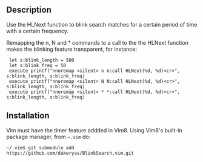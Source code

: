 ## Description
Use the HLNext function to blink search matches for a certain period of time
with a certain frequency.

Remapping the n, N and * commands to a call to the the HLNext function makes the
blinking feature transparent, for instance:

```
 let s:blink_length = 500
 let s:blink_freq = 50
 execute printf("nnoremap <silent> n n:call HLNext(%d, %d)<cr>", s:blink_length, s:blink_freq)
 execute printf("nnoremap <silent> N N:call HLNext(%d, %d)<cr>", s:blink_length, s:blink_freq)
 execute printf("nnoremap <silent> * *:call HLNext(%d, %d)<cr>", s:blink_length, s:blink_freq)
```

## Installation

Vim must have the timer feature addded in Vim8. Using Vim8's built-in package
manager, from `~.vim` do:

```
~/.vim$ git submodule add https://github.com/dakeryas/BlinkSearch.vim.git
```

